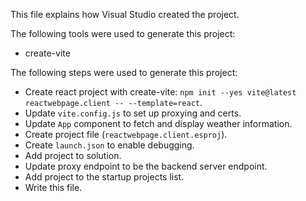 This file explains how Visual Studio created the project.

The following tools were used to generate this project:
- create-vite

The following steps were used to generate this project:
- Create react project with create-vite: `npm init --yes vite@latest reactwebpage.client -- --template=react`.
- Update `vite.config.js` to set up proxying and certs.
- Update `App` component to fetch and display weather information.
- Create project file (`reactwebpage.client.esproj`).
- Create `launch.json` to enable debugging.
- Add project to solution.
- Update proxy endpoint to be the backend server endpoint.
- Add project to the startup projects list.
- Write this file.
